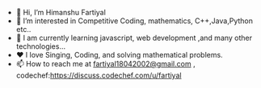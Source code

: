 - 👋 Hi, I’m Himanshu Fartiyal
- 👀 I’m interested in Competitive Coding, mathematics, C++,Java,Python etc..
- 🌱 I am currently learning javascript, web development ,and many other technologies...
- ❤️ I love Singing, Coding, and solving mathematical problems.
- 📫 How to reach me at fartiyal18042002@gmail.com , codechef:https://discuss.codechef.com/u/fartiyal

<!---
fartiyal/fartiyal is a ✨ special ✨ repository because its `README.md` (this file) appears on your GitHub profile.
You can click the Preview link to take a look at your changes.
--->
